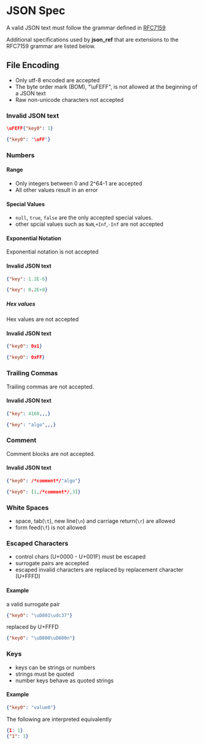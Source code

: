 <!-- markdownlint-disable MD024 -->

# JSON Spec

A valid JSON text must follow the grammar defined in [RFC7159](https://www.rfc-editor.org/rfc/rfc7159.html)

Additional specifications used by **json_ref** that are extensions to the RFC7159 grammar are listed below.

## File Encoding

- Only utf-8 encoded are accepted
- The byte order mark (BOM), "\uFEFF", is not allowed at the beginning of a JSON text
- Raw non-unicode characters not accepted

### Invalid JSON text

```json
\uFEFF{"key0": 1}
```

```json
{"key0": "\uFF"}
```

### Numbers

#### Range

- Only integers between 0 and 2^64-1 are accepted
- All other values result in an error

#### Special Values

- `null`, `true`, `false` are the only accepted special values.
- other spcial values such as `NaN`,`+Inf`,`-Inf` are not accepted

#### Exponential Notation

Exponential notation is not accepted

#### Invalid JSON text

```json
{"key": 1.2E-6}
```

```json
{"key": 0.2E+8}
```

##### Hex values

Hex values are not accepted

#### Invalid JSON text

```json
{"key0": 0x1}
```

```json
{"key0": 0xFF}
```

### Trailing Commas

Trailing commas are not accepted.

#### Invalid JSON text

```json
{"key": 4160,,,}
```

```json
{"key": "algo",,,}
```

### Comment

Comment blocks are not accepted.

#### Invalid JSON text

```json
{"key0": /*comment*/"algo"}
```

```json
{"key0": [1,/*comment*/,3]}
```

### White Spaces

- space, tab(`\t`), new line(`\n`) and carriage return(`\r`) are allowed
- form feed(`\f`) is not allowed

### Escaped Characters

- control chars (U+0000 - U+001F) must be escaped
- surrogate pairs are accepted
- escaped invalid characters are replaced by replacement character (U+FFFD)

#### Example

a valid surrogate pair

```json
{"key0": "\uD801\udc37"}
```

replaced by U+FFFD

```json
{"key0": "\uD800\uD800n"}
```

### Keys

- keys can be strings or numbers
- strings must be quoted
- number keys behave as quoted strings

#### Example
  
```json
{"key0": "value0"}
```

The following are interpreted equivalently

```json
{1: 1}
{"1": 1}
```
